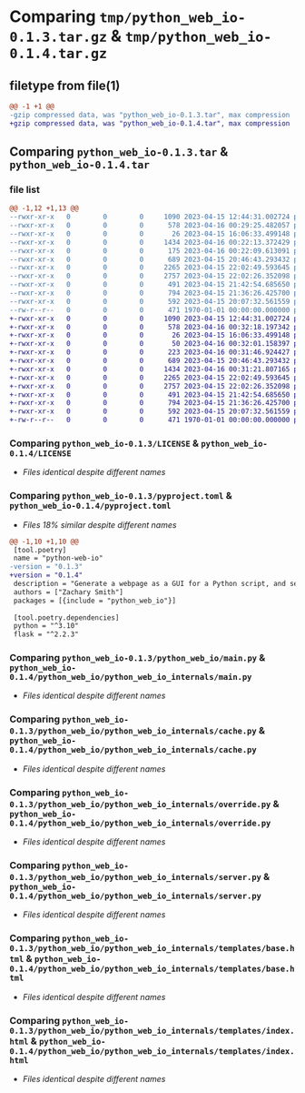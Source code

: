 # Comparing `tmp/python_web_io-0.1.3.tar.gz` & `tmp/python_web_io-0.1.4.tar.gz`

## filetype from file(1)

```diff
@@ -1 +1 @@
-gzip compressed data, was "python_web_io-0.1.3.tar", max compression
+gzip compressed data, was "python_web_io-0.1.4.tar", max compression
```

## Comparing `python_web_io-0.1.3.tar` & `python_web_io-0.1.4.tar`

### file list

```diff
@@ -1,12 +1,13 @@
--rwxr-xr-x   0        0        0     1090 2023-04-15 12:44:31.002724 python_web_io-0.1.3/LICENSE
--rwxr-xr-x   0        0        0      578 2023-04-16 00:29:25.482057 python_web_io-0.1.3/pyproject.toml
--rwxr-xr-x   0        0        0       26 2023-04-15 16:06:33.499148 python_web_io-0.1.3/python_web_io/.env.example
--rwxr-xr-x   0        0        0     1434 2023-04-16 00:22:13.372429 python_web_io-0.1.3/python_web_io/main.py
--rwxr-xr-x   0        0        0      175 2023-04-16 00:22:09.613091 python_web_io-0.1.3/python_web_io/python_web_io_internals/__init__.py
--rwxr-xr-x   0        0        0      689 2023-04-15 20:46:43.293432 python_web_io-0.1.3/python_web_io/python_web_io_internals/cache.py
--rwxr-xr-x   0        0        0     2265 2023-04-15 22:02:49.593645 python_web_io-0.1.3/python_web_io/python_web_io_internals/override.py
--rwxr-xr-x   0        0        0     2757 2023-04-15 22:02:26.352098 python_web_io-0.1.3/python_web_io/python_web_io_internals/server.py
--rwxr-xr-x   0        0        0      491 2023-04-15 21:42:54.685650 python_web_io-0.1.3/python_web_io/python_web_io_internals/templates/500.html
--rwxr-xr-x   0        0        0      794 2023-04-15 21:36:26.425700 python_web_io-0.1.3/python_web_io/python_web_io_internals/templates/base.html
--rwxr-xr-x   0        0        0      592 2023-04-15 20:07:32.561559 python_web_io-0.1.3/python_web_io/python_web_io_internals/templates/index.html
--rw-r--r--   0        0        0      471 1970-01-01 00:00:00.000000 python_web_io-0.1.3/PKG-INFO
+-rwxr-xr-x   0        0        0     1090 2023-04-15 12:44:31.002724 python_web_io-0.1.4/LICENSE
+-rwxr-xr-x   0        0        0      578 2023-04-16 00:32:18.197342 python_web_io-0.1.4/pyproject.toml
+-rwxr-xr-x   0        0        0       26 2023-04-15 16:06:33.499148 python_web_io-0.1.4/python_web_io/.env.example
+-rwxr-xr-x   0        0        0       50 2023-04-16 00:32:01.158397 python_web_io-0.1.4/python_web_io/__main__.py
+-rwxr-xr-x   0        0        0      223 2023-04-16 00:31:46.924427 python_web_io-0.1.4/python_web_io/python_web_io_internals/__init__.py
+-rwxr-xr-x   0        0        0      689 2023-04-15 20:46:43.293432 python_web_io-0.1.4/python_web_io/python_web_io_internals/cache.py
+-rwxr-xr-x   0        0        0     1434 2023-04-16 00:31:21.807165 python_web_io-0.1.4/python_web_io/python_web_io_internals/main.py
+-rwxr-xr-x   0        0        0     2265 2023-04-15 22:02:49.593645 python_web_io-0.1.4/python_web_io/python_web_io_internals/override.py
+-rwxr-xr-x   0        0        0     2757 2023-04-15 22:02:26.352098 python_web_io-0.1.4/python_web_io/python_web_io_internals/server.py
+-rwxr-xr-x   0        0        0      491 2023-04-15 21:42:54.685650 python_web_io-0.1.4/python_web_io/python_web_io_internals/templates/500.html
+-rwxr-xr-x   0        0        0      794 2023-04-15 21:36:26.425700 python_web_io-0.1.4/python_web_io/python_web_io_internals/templates/base.html
+-rwxr-xr-x   0        0        0      592 2023-04-15 20:07:32.561559 python_web_io-0.1.4/python_web_io/python_web_io_internals/templates/index.html
+-rw-r--r--   0        0        0      471 1970-01-01 00:00:00.000000 python_web_io-0.1.4/PKG-INFO
```

### Comparing `python_web_io-0.1.3/LICENSE` & `python_web_io-0.1.4/LICENSE`

 * *Files identical despite different names*

### Comparing `python_web_io-0.1.3/pyproject.toml` & `python_web_io-0.1.4/pyproject.toml`

 * *Files 18% similar despite different names*

```diff
@@ -1,10 +1,10 @@
 [tool.poetry]
 name = "python-web-io"
-version = "0.1.3"
+version = "0.1.4"
 description = "Generate a webpage as a GUI for a Python script, and serve from anywhere."
 authors = ["Zachary Smith"]
 packages = [{include = "python_web_io"}]
 
 [tool.poetry.dependencies]
 python = "^3.10"
 flask = "^2.2.3"
```

### Comparing `python_web_io-0.1.3/python_web_io/main.py` & `python_web_io-0.1.4/python_web_io/python_web_io_internals/main.py`

 * *Files identical despite different names*

### Comparing `python_web_io-0.1.3/python_web_io/python_web_io_internals/cache.py` & `python_web_io-0.1.4/python_web_io/python_web_io_internals/cache.py`

 * *Files identical despite different names*

### Comparing `python_web_io-0.1.3/python_web_io/python_web_io_internals/override.py` & `python_web_io-0.1.4/python_web_io/python_web_io_internals/override.py`

 * *Files identical despite different names*

### Comparing `python_web_io-0.1.3/python_web_io/python_web_io_internals/server.py` & `python_web_io-0.1.4/python_web_io/python_web_io_internals/server.py`

 * *Files identical despite different names*

### Comparing `python_web_io-0.1.3/python_web_io/python_web_io_internals/templates/base.html` & `python_web_io-0.1.4/python_web_io/python_web_io_internals/templates/base.html`

 * *Files identical despite different names*

### Comparing `python_web_io-0.1.3/python_web_io/python_web_io_internals/templates/index.html` & `python_web_io-0.1.4/python_web_io/python_web_io_internals/templates/index.html`

 * *Files identical despite different names*

